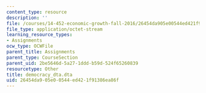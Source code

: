 ```yaml
---
content_type: resource
description: ''
file: /courses/14-452-economic-growth-fall-2016/26454da905e00544ed421f91386ea86f_democracy_dta.dta
file_type: application/octet-stream
learning_resource_types:
- Assignments
ocw_type: OCWFile
parent_title: Assignments
parent_type: CourseSection
parent_uid: 2be5646d-5a27-1ddd-b59d-524f65260839
resourcetype: Other
title: democracy_dta.dta
uid: 26454da9-05e0-0544-ed42-1f91386ea86f
---
```

